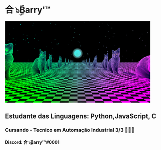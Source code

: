 # __合 ๖ۣۜBarry'™__
![GatoNaBrisa](https://github.com/BarryAllen001/BarryAllen001/blob/main/gatopsicodelic.gif)

## **Estudante das Linguagens: Python,JavaScript, C**
### **Cursando - Tecnico em Automação Industrial 3/3 👨🏻‍💻**
#### **Discord: 合 ๖ۣۜBarry'™#0001**
